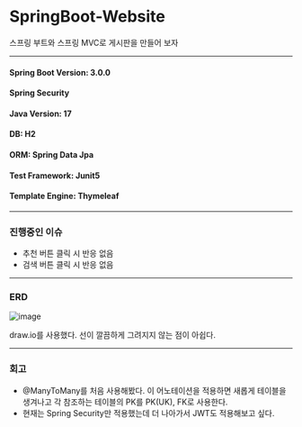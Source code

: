 # SpringBoot-Website
 스프링 부트와 스프링 MVC로 게시판을 만들어 보자

---

#### Spring Boot Version: 3.0.0
#### Spring Security
#### Java Version: 17
#### DB: H2
#### ORM: Spring Data Jpa
#### Test Framework: Junit5
#### Template Engine: Thymeleaf

---

### 진행중인 이슈
- 추천 버튼 클릭 시 반응 없음
- 검색 버튼 클릭 시 반응 없음

---

### ERD
![image](https://user-images.githubusercontent.com/91050780/211245465-2724331c-d9f3-4c12-b29e-c8769c7be7cd.png)

draw.io를 사용했다. 선이 깔끔하게 그려지지 않는 점이 아쉽다.

---
### 회고
- @ManyToMany를 처음 사용해봤다. 이 어노테이션을 적용하면 새롭게 테이블을 생겨나고 각 참조하는 테이블의 PK를 PK(UK), FK로 사용한다.
- 현재는 Spring Security만 적용했는데 더 나아가서 JWT도 적용해보고 싶다.

